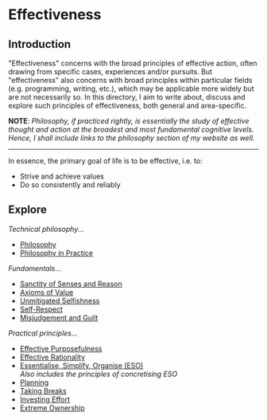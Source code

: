 # Effectiveness
## Introduction
"Effectiveness" concerns with the broad principles of effective action, often drawing from specific cases, experiences and/or pursuits. But "effectiveness" also concerns with broad principles within particular fields (e.g. programming, writing, etc.), which may be applicable more widely but are not necessarily so. In this directory, I aim to write about, discuss and explore such principles of effectiveness, both general and area-specific.

**NOTE**: _Philosophy, if practiced rightly, is essentially the study of effective thought and action at the broadest and most fundamental cognitive levels. Hence, I shall include links to the philosophy section of my website as well._

---

In essence, the primary goal of life is to be effective, i.e. to:

- Strive and achieve values
- Do so consistently and reliably

## Explore
_Technical philosophy_...

- [Philosophy](https://pranigopu.github.io/philosophy)
- [Philosophy in Practice](https://pranigopu.github.io/philosophy/philosophy-in-practice)

_Fundamentals_...

- [Sanctity of Senses and Reason](https://pranigopu.github.io/effectiveness/sanctity-of-senses-and-reason.html)
- [Axioms of Value](https://pranigopu.github.io/effectiveness/axioms-of-value.html)
- [Unmitigated Selfishness](https://pranigopu.github.io/effectiveness/unmitigated-selfishness.html)
- [Self-Respect](https://pranigopu.github.io/effectiveness/self-respect.html)
- [Misjudgement and Guilt](https://pranigopu.github.io/effectiveness/misjudgement-and-guilt.html)

_Practical principles_...

- [Effective Purposefulness](https://pranigopu.github.io/effectiveness/effective-purposefulness.html)
- [Effective Rationality](https://pranigopu.github.io/effectiveness/effective-rationality.html)
- [Essentialise, Simplify, Organise (ESO)](https://pranigopu.github.io/effectiveness/eso.html) <br> _Also includes the principles of concretising ESO_
- [Planning](https://pranigopu.github.io/effectiveness/planning.html)
- [Taking Breaks](https://pranigopu.github.io/effectiveness/taking-breaks.html)
- [Investing Effort](https://pranigopu.github.io/effectiveness/investing-effort.html)
- [Extreme Ownership](https://pranigopu.github.io/effectiveness/extreme-ownership.html)